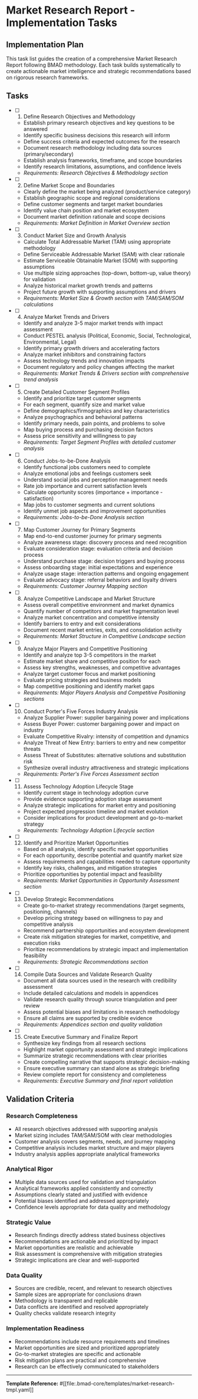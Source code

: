# Market Research Report - Implementation Tasks

## Implementation Plan

This task list guides the creation of a comprehensive Market Research Report following BMAD methodology. Each task builds systematically to create actionable market intelligence and strategic recommendations based on rigorous research frameworks.

## Tasks

- [ ] 1. Define Research Objectives and Methodology
  - Establish primary research objectives and key questions to be answered
  - Identify specific business decisions this research will inform
  - Define success criteria and expected outcomes for the research
  - Document research methodology including data sources (primary/secondary)
  - Establish analysis frameworks, timeframe, and scope boundaries
  - Identify research limitations, assumptions, and confidence levels
  - _Requirements: Research Objectives & Methodology section_

- [ ] 2. Define Market Scope and Boundaries
  - Clearly define the market being analyzed (product/service category)
  - Establish geographic scope and regional considerations
  - Define customer segments and target market boundaries
  - Identify value chain position and market ecosystem
  - Document market definition rationale and scope decisions
  - _Requirements: Market Definition in Market Overview section_

- [ ] 3. Conduct Market Size and Growth Analysis
  - Calculate Total Addressable Market (TAM) using appropriate methodology
  - Define Serviceable Addressable Market (SAM) with clear rationale
  - Estimate Serviceable Obtainable Market (SOM) with supporting assumptions
  - Use multiple sizing approaches (top-down, bottom-up, value theory) for validation
  - Analyze historical market growth trends and patterns
  - Project future growth with supporting assumptions and drivers
  - _Requirements: Market Size & Growth section with TAM/SAM/SOM calculations_

- [ ] 4. Analyze Market Trends and Drivers
  - Identify and analyze 3-5 major market trends with impact assessment
  - Conduct PESTEL analysis (Political, Economic, Social, Technological, Environmental, Legal)
  - Identify primary growth drivers and accelerating factors
  - Analyze market inhibitors and constraining factors
  - Assess technology trends and innovation impacts
  - Document regulatory and policy changes affecting the market
  - _Requirements: Market Trends & Drivers section with comprehensive trend analysis_

- [ ] 5. Create Detailed Customer Segment Profiles
  - Identify and prioritize target customer segments
  - For each segment, quantify size and market value
  - Define demographics/firmographics and key characteristics
  - Analyze psychographics and behavioral patterns
  - Identify primary needs, pain points, and problems to solve
  - Map buying process and purchasing decision factors
  - Assess price sensitivity and willingness to pay
  - _Requirements: Target Segment Profiles with detailed customer analysis_

- [ ] 6. Conduct Jobs-to-be-Done Analysis
  - Identify functional jobs customers need to complete
  - Analyze emotional jobs and feelings customers seek
  - Understand social jobs and perception management needs
  - Rate job importance and current satisfaction levels
  - Calculate opportunity scores (importance + importance - satisfaction)
  - Map jobs to customer segments and current solutions
  - Identify unmet job aspects and improvement opportunities
  - _Requirements: Jobs-to-be-Done Analysis section_

- [ ] 7. Map Customer Journey for Primary Segments
  - Map end-to-end customer journey for primary segments
  - Analyze awareness stage: discovery process and need recognition
  - Evaluate consideration stage: evaluation criteria and decision process
  - Understand purchase stage: decision triggers and buying process
  - Assess onboarding stage: initial expectations and experience
  - Analyze usage stage: interaction patterns and ongoing engagement
  - Evaluate advocacy stage: referral behaviors and loyalty drivers
  - _Requirements: Customer Journey Mapping section_

- [ ] 8. Analyze Competitive Landscape and Market Structure
  - Assess overall competitive environment and market dynamics
  - Quantify number of competitors and market fragmentation level
  - Analyze market concentration and competitive intensity
  - Identify barriers to entry and exit considerations
  - Document recent market entries, exits, and consolidation activity
  - _Requirements: Market Structure in Competitive Landscape section_

- [ ] 9. Analyze Major Players and Competitive Positioning
  - Identify and analyze top 3-5 competitors in the market
  - Estimate market share and competitive position for each
  - Assess key strengths, weaknesses, and competitive advantages
  - Analyze target customer focus and market positioning
  - Evaluate pricing strategies and business models
  - Map competitive positioning and identify market gaps
  - _Requirements: Major Players Analysis and Competitive Positioning sections_

- [ ] 10. Conduct Porter's Five Forces Industry Analysis
  - Analyze Supplier Power: supplier bargaining power and implications
  - Assess Buyer Power: customer bargaining power and impact on industry
  - Evaluate Competitive Rivalry: intensity of competition and dynamics
  - Analyze Threat of New Entry: barriers to entry and new competitor threats
  - Assess Threat of Substitutes: alternative solutions and substitution risk
  - Synthesize overall industry attractiveness and strategic implications
  - _Requirements: Porter's Five Forces Assessment section_

- [ ] 11. Assess Technology Adoption Lifecycle Stage
  - Identify current stage in technology adoption curve
  - Provide evidence supporting adoption stage assessment
  - Analyze strategic implications for market entry and positioning
  - Project expected progression timeline and market evolution
  - Consider implications for product development and go-to-market strategy
  - _Requirements: Technology Adoption Lifecycle section_

- [ ] 12. Identify and Prioritize Market Opportunities
  - Based on all analysis, identify specific market opportunities
  - For each opportunity, describe potential and quantify market size
  - Assess requirements and capabilities needed to capture opportunity
  - Identify key risks, challenges, and mitigation strategies
  - Prioritize opportunities by potential impact and feasibility
  - _Requirements: Market Opportunities in Opportunity Assessment section_

- [ ] 13. Develop Strategic Recommendations
  - Create go-to-market strategy recommendations (target segments, positioning, channels)
  - Develop pricing strategy based on willingness to pay and competitive analysis
  - Recommend partnership opportunities and ecosystem development
  - Create risk mitigation strategies for market, competitive, and execution risks
  - Prioritize recommendations by strategic impact and implementation feasibility
  - _Requirements: Strategic Recommendations section_

- [ ] 14. Compile Data Sources and Validate Research Quality
  - Document all data sources used in the research with credibility assessment
  - Include detailed calculations and models in appendices
  - Validate research quality through source triangulation and peer review
  - Assess potential biases and limitations in research methodology
  - Ensure all claims are supported by credible evidence
  - _Requirements: Appendices section and quality validation_

- [ ] 15. Create Executive Summary and Finalize Report
  - Synthesize key findings from all research sections
  - Highlight market opportunity assessment and strategic implications
  - Summarize strategic recommendations with clear priorities
  - Create compelling narrative that supports strategic decision-making
  - Ensure executive summary can stand alone as strategic briefing
  - Review complete report for consistency and completeness
  - _Requirements: Executive Summary and final report validation_

## Validation Criteria

### Research Completeness
- All research objectives addressed with supporting analysis
- Market sizing includes TAM/SAM/SOM with clear methodologies
- Customer analysis covers segments, needs, and journey mapping
- Competitive analysis includes market structure and major players
- Industry analysis applies appropriate analytical frameworks

### Analytical Rigor
- Multiple data sources used for validation and triangulation
- Analytical frameworks applied consistently and correctly
- Assumptions clearly stated and justified with evidence
- Potential biases identified and addressed appropriately
- Confidence levels appropriate for data quality and methodology

### Strategic Value
- Research findings directly address stated business objectives
- Recommendations are actionable and prioritized by impact
- Market opportunities are realistic and achievable
- Risk assessment is comprehensive with mitigation strategies
- Strategic implications are clear and well-supported

### Data Quality
- Sources are credible, recent, and relevant to research objectives
- Sample sizes are appropriate for conclusions drawn
- Methodology is transparent and replicable
- Data conflicts are identified and resolved appropriately
- Quality checks validate research integrity

### Implementation Readiness
- Recommendations include resource requirements and timelines
- Market opportunities are sized and prioritized appropriately
- Go-to-market strategies are specific and actionable
- Risk mitigation plans are practical and comprehensive
- Research can be effectively communicated to stakeholders

---

**Template Reference:**
#[[file:.bmad-core/templates/market-research-tmpl.yaml]]